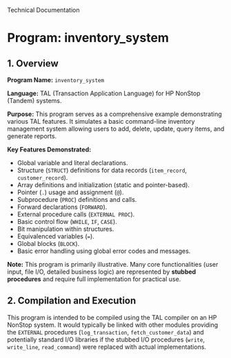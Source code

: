 
 Technical Documentation
# Program: inventory_system

## 1. Overview

**Program Name:** `inventory_system`

**Language:** TAL (Transaction Application Language) for HP NonStop (Tandem) systems.

**Purpose:** This program serves as a comprehensive example demonstrating various TAL features. It simulates a basic command-line inventory management system allowing users to add, delete, update, query items, and generate reports.

**Key Features Demonstrated:**
*   Global variable and literal declarations.
*   Structure (`STRUCT`) definitions for data records (`item_record`, `customer_record`).
*   Array definitions and initialization (static and pointer-based).
*   Pointer (`.`) usage and assignment (`@`).
*   Subprocedure (`PROC`) definitions and calls.
*   Forward declarations (`FORWARD`).
*   External procedure calls (`EXTERNAL PROC`).
*   Basic control flow (`WHILE`, `IF`, `CASE`).
*   Bit manipulation within structures.
*   Equivalenced variables (`=`).
*   Global blocks (`BLOCK`).
*   Basic error handling using global error codes and messages.

**Note:** This program is primarily illustrative. Many core functionalities (user input, file I/O, detailed business logic) are represented by **stubbed procedures** and require full implementation for practical use.

## 2. Compilation and Execution

This program is intended to be compiled using the TAL compiler on an HP NonStop system. It would typically be linked with other modules providing the `EXTERNAL` procedures (`log_transaction`, `fetch_customer_data`) and potentially standard I/O libraries if the stubbed I/O procedures (`write`, `write_line`, `read_command`) were replaced with actual implementations.